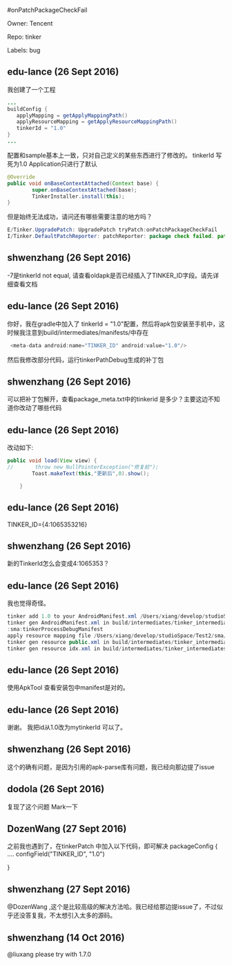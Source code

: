#onPatchPackageCheckFail

Owner: Tencent

Repo: tinker

Labels: bug 

## edu-lance (26 Sept 2016)

我创建了一个工程

``` java
...
buildConfig {
   applyMapping = getApplyMappingPath()
   applyResourceMapping = getApplyResourceMappingPath()
   tinkerId = "1.0"
}
...
```

配置和sample基本上一致，只对自己定义的某些东西进行了修改的。
tinkerId 写死为1.0
Application只进行了默认

``` java
@Override
public void onBaseContextAttached(Context base) {
        super.onBaseContextAttached(base);
        TinkerInstaller.install(this);
}
```

但是始终无法成功，请问还有哪些需要注意的地方吗？

``` java
E/Tinker.UpgradePatch: UpgradePatch tryPatch:onPatchPackageCheckFail
I/Tinker.DefaultPatchReporter: patchReporter: package check failed. path:/storage/emulated/0/patch_signed_7zip.apk, isUpgrade:true, code:-7
```


## shwenzhang (26 Sept 2016)

-7是tinkerId not equal, 请查看oldapk是否已经插入了TINKER_ID字段。请先详细查看文档


## edu-lance (26 Sept 2016)

你好，我在gradle中加入了 tinkerId = "1.0"配置，然后将apk包安装至手机中，这时候我注意到build/intermediates/manifests/中存在

``` java
 <meta-data android:name="TINKER_ID" android:value="1.0"/>
```

然后我修改部分代码，运行tinkerPathDebug生成的补丁包


## shwenzhang (26 Sept 2016)

可以把补丁包解开，查看package_meta.txt中的tinkerid 是多少？主要这边不知道你改动了哪些代码


## edu-lance (26 Sept 2016)

改动如下:

``` java
public void load(View view) {
//       throw new NullPointerException("修复前");
        Toast.makeText(this,"更新后",0).show();

    }
```


## edu-lance (26 Sept 2016)

TINKER_ID={4:1065353216}


## shwenzhang (26 Sept 2016)

新的TinkerId怎么会变成4:1065353？


## edu-lance (26 Sept 2016)

我也觉得奇怪。

``` java
tinker add 1.0 to your AndroidManifest.xml /Users/xiang/develop/studioSpace/Test2/sma/build/intermediates/manifests/full/debug/AndroidManifest.xml
tinker gen AndroidManifest.xml in build/intermediates/tinker_intermediates/AndroidManifest.xml
:sma:tinkerProcessDebugManifest
apply resource mapping file /Users/xiang/develop/studioSpace/Test2/sma/build/bakApk/ is illegal, just ignore
tinker gen resource public.xml in build/intermediates/tinker_intermediates/public.xml
tinker gen resource idx.xml in build/intermediates/tinker_intermediates/idx.xml
```


## edu-lance (26 Sept 2016)

使用ApkTool 查看安装包中manifest是对的。
<meta-data android:name="TINKER_ID" android:value="1.0"/>


## edu-lance (26 Sept 2016)

谢谢。
我把id从1.0改为mytinkerId 可以了。


## shwenzhang (26 Sept 2016)

这个的确有问题，是因为引用的apk-parse库有问题，我已经向那边提了issue


## dodola (26 Sept 2016)

复现了这个问题 Mark一下


## DozenWang (27 Sept 2016)

之前我也遇到了，在tinkerPatch 中加入以下代码，即可解决
packageConfig {
  ....
  configField("TINKER_ID", "1.0")

}


## shwenzhang (27 Sept 2016)

@DozenWang ,这个是比较高级的解决方法哈。我已经给那边提issue了，不过似乎还没答复我，不太想引入太多的源码。


## shwenzhang (14 Oct 2016)

@liuxang please try with 1.7.0


